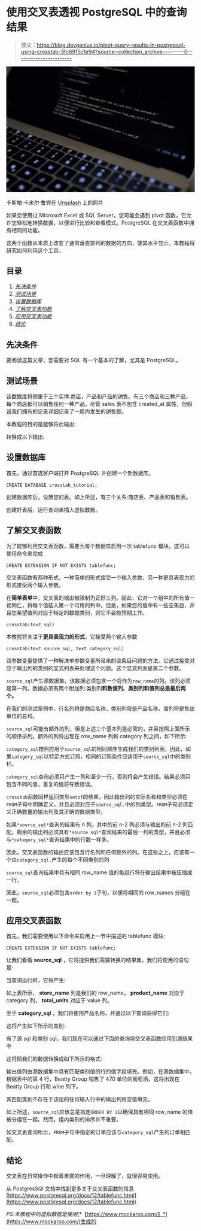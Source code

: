 # 使用交叉表透视 PostgreSQL 中的查询结果

> 原文：<https://blog.devgenius.io/pivot-query-results-in-postgresql-using-crosstab-3fc6915c1e94?source=collection_archive---------0----------------------->

![](img/d6731e9c4c4eec829e79fea9f53d291d.png)

卡斯帕·卡米尔·鲁宾在 [Unsplash](https://unsplash.com?utm_source=medium&utm_medium=referral) 上的照片

如果您使用过 Microsoft Excel 或 SQL Server，您可能会遇到 pivot 函数，它允许您轻松地转换数据，以便进行比较和查看模式。PostgreSQL 在交叉表函数中拥有相同的功能。

这两个函数从本质上改变了通常垂直排列的数据的方向，使其水平显示。本教程将研究如何利用这个工具。

## 目录

1.  [*先决条件*](#2513)
2.  [*测试场景*](#85e5)
3.  [*设置数据库*](#f12f)
4.  [*了解交叉表功能*](#1eb0)
5.  [*应用交叉表功能*](#388e)
6.  [*结论*](#fa51)

## 先决条件

要阅读这篇文章，您需要对 SQL 有一个基本的了解，尤其是 PostgreSQL。

## 测试场景

该数据库将侧重于三个实体:商店，产品和产品的销售。有三个商店和三种产品，每个商店都可以销售任何一种产品。尽管 sales 表不包含 created_at 属性，但假设我们拥有的记录详细记录了一周内发生的销售额。

本教程的目的是能够将此输出:

转换成以下输出:

## 设置数据库

首先，通过首选客户端打开 PostgreSQL 并创建一个新数据库。

```
CREATE DATABASE crosstab_tutorial;
```

创建数据库后，设置您的表。如上所述，有三个关系:商店表、产品表和销售表。

创建好表后，运行查询来插入虚拟数据。

## 了解交叉表函数

为了能够利用交叉表函数，需要为每个数据库启用一次 tablefunc 模块，这可以使用命令来完成

```
CREATE EXTENSION IF NOT EXISTS tablefunc;
```

交叉表函数有两种形式，一种简单的形式接受一个输入参数，另一种更具表现力的形式接受两个输入参数。

在**简单表单**中，交叉表的输出被限制为正好三列。因此，它对一个组中的所有值一视同仁，将每个值插入第一个可用的列中。但是，如果您的值中有一些空条目，并且您希望值列对应于特定的数据类别，则它不会按预期工作。

```
crosstab(text sql)
```

本教程将关注于**更具表现力的形式**，它接受两个输入参数

```
crosstab(text source_sql, text category_sql)
```

双参数变量提供了一种解决单参数变量所带来的空条目问题的方法。它通过接受对应于输出列的类别的显式列表来处理这个问题。这个显式列表是第二个参数。

`source_sql`产生源数据集。该数据必须包含一个将作为`row_name`的列。该列必须是第一列。数据必须有两个附加列:类别列**和数值列**。**类别列和值列总是最后两个。**

在我们的测试案例中，行名列将是商店名称，类别列将是产品名称，值列将是售出单位的总和。

`source_sql`可能有额外的列，但是上述三个基本列是必需的，并且按照上面所示的顺序排列。额外的列将出现在 row_name 列和 category 列之间，如下所示:

`category_sql`按照应用于`source_sql`的相同顺序生成我们的类别列表。因此，如果`category_sql`以特定方式订购，相同的订购条件应适用于`source_sql`中的类别栏。

`category_sql`查询必须只产生一列和至少一行，否则将会产生错误。结果必须只包含不同的值，重复的值将导致错误。

`crosstab`函数同样返回类型`setof`的结果，因此输出列的实际名称和类型必须在`FROM`子句中明确定义，并且必须对应于`source_sql.`中的列类型。`FROM`子句必须定义正确数量的输出列及其正确的数据类型。

如果`*source_sql*`查询的结果有 n 列，其中的前 n-2 列必须与输出的前 n-2 列匹配。剩余的输出列必须具有`*source_sql*`查询结果的最后一列的类型，并且必须与`*category_sql*`查询结果中的行数一样多。

因此，交叉表函数的输出应该包含行名列和任何额外的列。在这些之上，应该有一个由`category_sql.`产生的每个不同类别的列

`source_sql`查询结果中具有相同 row_name 值的每组行将在输出结果中被压缩成一行。

因此，`source_sql`必须包含`order by 1`子句，以便将相同的 row_names 分组在一起。

## 应用交叉表函数

首先，我们需要使用以下命令来启用上一节中描述的 tablefunc 模块:

```
CREATE EXTENSION IF NOT EXISTS tablefunc;
```

让我们看看 **source_sql** ，它将提供我们需要转换的结果集。我们将使用的语句是:

当查询运行时，它将产生:

如上表所示， **store_name** 列是我们的 row_name， **product_name** 对应于 category 列， **total_units** 对应于 value 列。

至于 **category_sql** ，我们将使用产品名称，并通过以下查询获得它们:

这将产生如下所示的类别:

有了源 sql 和类别 sql，我们现在可以通过下面的查询将交叉表函数应用到源结果中

这将把我们的数据转换成如下所示的格式:

输出值列由源数据集中具有匹配类别值的行的值字段填充。例如，在源数据集中，根据表中的第 4 行，Beatty Group 销售了 470 单位的葡萄酒，这将出现在 Beatty Group 行和 wine 列下。

其匹配类别不存在于该组的任何输入行中的输出列用空值填充。

如上所述，`source_sql`应该总是指定`ORDER BY 1`以确保具有相同 row_name 的值被分组在一起。然而，组内类别的排序并不重要。

如交叉表查询所示，`FROM`子句中指定的订单应该与`category_sql`产生的订单相匹配。

## 结论

交叉表在日常操作中起着重要的作用，一旦理解了，就很容易使用。

从 PostgresSQl 文档中找到更多关于交叉表函数的信息[https://www.postgresql.org/docs/12/tablefunc.html](https://www.postgresql.org/docs/12/tablefunc.html)

*PS:本教程中的虚拟数据是使用*[*【https://www.mockaroo.com/】*](https://www.mockaroo.com/)生成的